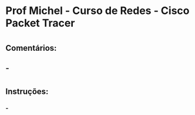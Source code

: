 # Prof Michel - Curso de Redes - Cisco Packet Tracer
# 
## Comentários:
## - 
### 
# 
## Instruções:
### - 
### 
### 
